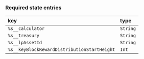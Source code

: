 ### Required state entries

| key                                         | type     |
| :------------------------------------------ | :------- |
| `%s__calculator`                            | `String` |
| `%s__treasury`                              | `String` |
| `%s__lpAssetId`                             | `String` |
| `%s__keyBlockRewardDistributionStartHeight` | `Int`    |

